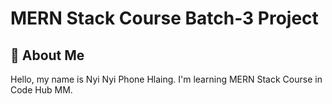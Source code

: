 # MERN Stack Course Batch-3 Project

## 🚀 About Me

Hello, my name is Nyi Nyi Phone Hlaing. I'm learning MERN Stack Course in Code Hub MM.
